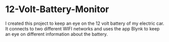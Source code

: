 # 12-Volt-Battery-Monitor
I created this project to keep an eye on the 12 volt battery of my electric car. It connects to two different WIFI networks and uses the app Blynk to keep an eye on different information about the battery.
